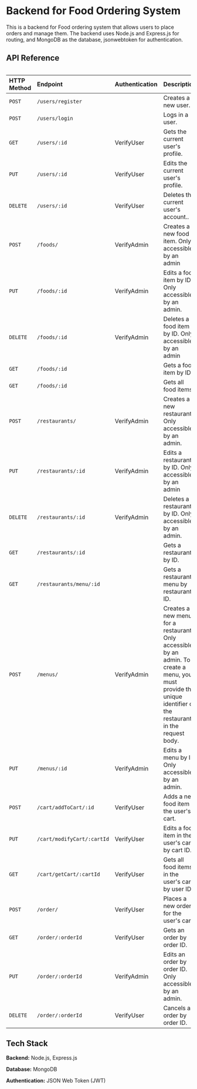 
# Backend for Food Ordering System

This is a backend for Food ordering system that allows users to place orders and manage them. The backend uses Node.js and Express.js for routing, and MongoDB as the database, jsonwebtoken for authentication.



## API Reference


```http
```

|HTTP Method| Endpoint    | Authentication    |Description|
| :-------- | :------- | :------------------------- |:----------|
| `POST` | `/users/register` |  |  Creates a new user. |
| `POST` | `/users/login` |  |  Logs in a user.          |
| `GET` | `/users/:id` | VerifyUser | Gets the current user's profile.          |
| `PUT` | `/users/:id` |	VerifyUser  |  Edits the current user's profile.     |
| `DELETE` | `/users/:id` |VerifyUser | Deletes the current user's account.. |
| `POST` | `/foods/` | VerifyAdmin | Creates a new food item. Only accessible by an admin         |
| `PUT` | `/foods/:id` | 	VerifyAdmin | Edits a food item by ID. Only accessible by an admin.  |
| `DELETE`| `/foods/:id` | 	VerifyAdmin |  	Deletes a food item by ID. Only accessible by an admin  |
| `GET` | `/foods/:id` |  |  	Gets a food item by ID.    |
| `GET` | `/foods/:id` |  |  	Gets all food items.  |
| `POST` | `/restaurants/` | VerifyAdmin | Creates a new restaurant. Only accessible by an admin.|
| `PUT` | `/restaurants/:id` | 	VerifyAdmin	 |	Edits a restaurant by ID. Only accessible by an admin     |
| `DELETE` | `/restaurants/:id` | VerifyAdmin |Deletes a restaurant by ID. Only accessible by an admin.  |
| `GET` | `/restaurants/:id` |  | 	Gets a restaurant by ID. |
| `GET` | `/restaurants/menu/:id` | | Gets a restaurant's menu by restaurant ID. |
| `POST` | `/menus/` | VerifyAdmin |  Creates a new menu for a restaurant. Only accessible by an admin. To create a menu, you must provide the unique identifier of the restaurant in the request body. |
| `PUT` | `/menus/:id` | VerifyAdmin | Edits a menu by ID. Only accessible by an admin.|
| `POST` | `/cart/addToCart/:id` | VerifyUser | Adds a new food item to the user's cart.  |
| `PUT` |`/cart/modifyCart/:cartId` | 	VerifyUser | Edits a food item in the user's cart by cart ID.  |
| `GET` | `/cart/getCart/:cartId` | VerifyUser | 	Gets all food items in the user's cart by user ID.   |
| `POST	` | `/order/` | VerifyUser |  Places a new order for the user's cart.|
| `GET` | `/order/:orderId` | VerifyUser |  Gets an order by order ID. |
| `PUT` |`/order/:orderId` | VerifyAdmin| Edits an order by order ID. Only accessible by an admin. |
| `DELETE` | `/order/:orderId` | VerifyUser | Cancels an order by order ID. |



## Tech Stack

**Backend:** Node.js, Express.js

**Database:** MongoDB

**Authentication:**  JSON Web Token (JWT)


